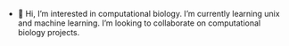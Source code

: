 - 👋 Hi, I’m interested in computational biology. I’m currently learning unix and machine learning. I’m looking to collaborate on computational biology projects.



